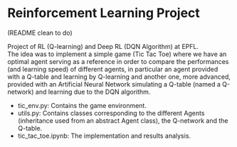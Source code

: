 # Reinforcement Learning Project

(README clean to do)

Project of RL (Q-learning) and Deep RL (DQN Algorithm) at EPFL.    
The idea was to implement a simple game (Tic Tac Toe) where we have an optimal agent serving as a reference in order to compare the performances (and learning speed) of different agents, in particular an agent provided with a Q-table and learning by Q-learning and another one, more advanced, provided with an Artificial Neural Network simulating a Q-table (named a Q-network) and learning due to the DQN algorithm.    
    
- tic_env.py: Contains the game environment.
- utils.py: Contains classes corresponding to the different Agents (inheritance used from an abstract Agent class), the Q-network and the Q-table.
- tic_tac_toe.ipynb: The implementation and results analysis.

